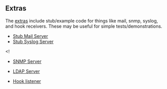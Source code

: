 ## Extras
The [extras](../extras) include stub/example code for things like mail, snmp, syslog, and hook receivers. These may be useful for simple tests/demonstrations.

- [Stub Mail Server](../extras/mail-server)
- [Stub Syslog Server](../extras/syslog-server)


<!
- [SNMP Server](../extras/snmp-server)
- [LDAP Server](../extras/ldap-server)

- [Hook listener](../extras/hook-listener)
 >

